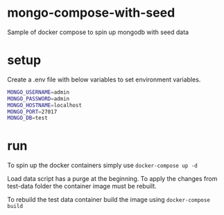 # mongo-compose-with-seed

Sample of docker compose to spin up mongodb with seed data

# setup

Create a .env file with below variables to set environment variables.

```bash
MONGO_USERNAME=admin
MONGO_PASSWORD=admin
MONGO_HOSTNAME=localhost
MONGO_PORT=27017
MONGO_DB=test
```

# run

To spin up the docker containers simply use
`docker-compose up -d`

Load data script has a purge at the beginning. To apply the changes from test-data folder the container image must be rebuilt.

To rebuild the test data container build the image using
`docker-compose build`
